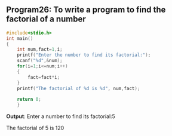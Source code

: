 ## Program26: To write a program to find the factorial of a number
```C
#include<stdio.h>
int main()
{
	int num,fact=1,i;
	printf("Enter the number to find its factorial:");
	scanf("%d",&num);
	for(i=1;i<=num;i++)
	{
		fact=fact*i;
	}
	printf("The factorial of %d is %d", num,fact);
	
	return 0;
	}
  ```
  **Output**:
 Enter a number to find its factorial:5
 
 The factorial of 5 is 120
